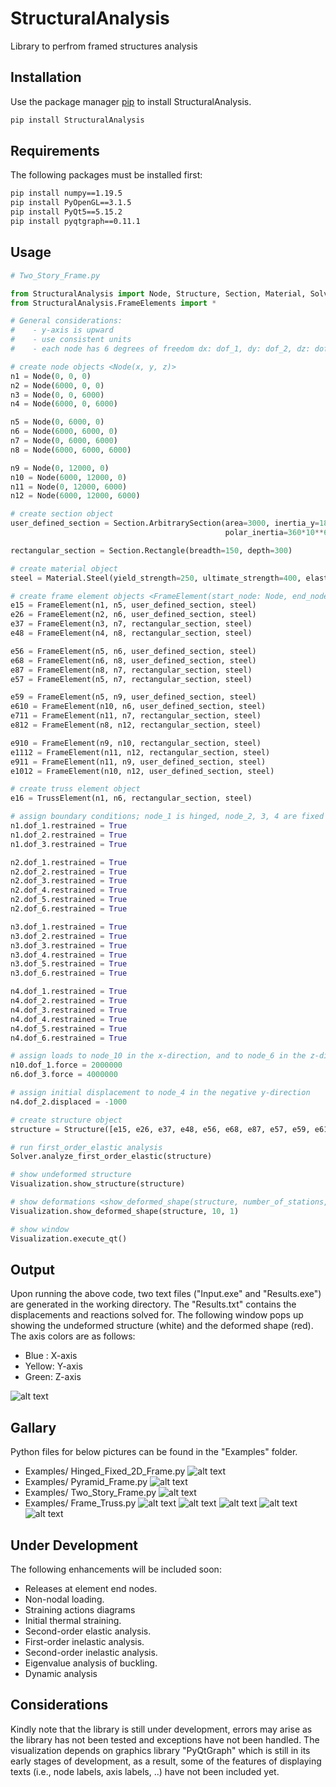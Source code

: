 # StructuralAnalysis
 Library to perfrom framed structures analysis

## Installation

Use the package manager [pip](https://pip.pypa.io/en/stable/) to install StructuralAnalysis.

```bash
pip install StructuralAnalysis
```

## Requirements
The following packages must be installed first:

```bash
pip install numpy==1.19.5
pip install PyOpenGL==3.1.5
pip install PyQt5==5.15.2
pip install pyqtgraph==0.11.1
```
## Usage

```python
# Two_Story_Frame.py

from StructuralAnalysis import Node, Structure, Section, Material, Solver, Visualization
from StructuralAnalysis.FrameElements import *

# General considerations:
#    - y-axis is upward
#    - use consistent units
#    - each node has 6 degrees of freedom dx: dof_1, dy: dof_2, dz: dof_3, rx: dof_4, ry: dof_5, rz: dof_6

# create node objects <Node(x, y, z)>
n1 = Node(0, 0, 0)
n2 = Node(6000, 0, 0)
n3 = Node(0, 0, 6000)
n4 = Node(6000, 0, 6000)

n5 = Node(0, 6000, 0)
n6 = Node(6000, 6000, 0)
n7 = Node(0, 6000, 6000)
n8 = Node(6000, 6000, 6000)

n9 = Node(0, 12000, 0)
n10 = Node(6000, 12000, 0)
n11 = Node(0, 12000, 6000)
n12 = Node(6000, 12000, 6000)

# create section object
user_defined_section = Section.ArbitrarySection(area=3000, inertia_y=180 * 10 ** 6, inertia_z=180 * 10 ** 6,
                                                polar_inertia=360*10**6, warping_rigidity=0)

rectangular_section = Section.Rectangle(breadth=150, depth=300)

# create material object
steel = Material.Steel(yield_strength=250, ultimate_strength=400, elasticity_modulus=200000, poissons_ratio=0.2)

# create frame element objects <FrameElement(start_node: Node, end_node: Node, section: Section, material: Material)>
e15 = FrameElement(n1, n5, user_defined_section, steel)
e26 = FrameElement(n2, n6, user_defined_section, steel)
e37 = FrameElement(n3, n7, rectangular_section, steel)
e48 = FrameElement(n4, n8, rectangular_section, steel)

e56 = FrameElement(n5, n6, user_defined_section, steel)
e68 = FrameElement(n6, n8, user_defined_section, steel)
e87 = FrameElement(n8, n7, rectangular_section, steel)
e57 = FrameElement(n5, n7, rectangular_section, steel)

e59 = FrameElement(n5, n9, user_defined_section, steel)
e610 = FrameElement(n10, n6, user_defined_section, steel)
e711 = FrameElement(n11, n7, rectangular_section, steel)
e812 = FrameElement(n8, n12, rectangular_section, steel)

e910 = FrameElement(n9, n10, rectangular_section, steel)
e1112 = FrameElement(n11, n12, rectangular_section, steel)
e911 = FrameElement(n11, n9, user_defined_section, steel)
e1012 = FrameElement(n10, n12, user_defined_section, steel)

# create truss element object
e16 = TrussElement(n1, n6, rectangular_section, steel)

# assign boundary conditions; node_1 is hinged, node_2, 3, 4 are fixed
n1.dof_1.restrained = True
n1.dof_2.restrained = True
n1.dof_3.restrained = True

n2.dof_1.restrained = True
n2.dof_2.restrained = True
n2.dof_3.restrained = True
n2.dof_4.restrained = True
n2.dof_5.restrained = True
n2.dof_6.restrained = True

n3.dof_1.restrained = True
n3.dof_2.restrained = True
n3.dof_3.restrained = True
n3.dof_4.restrained = True
n3.dof_5.restrained = True
n3.dof_6.restrained = True

n4.dof_1.restrained = True
n4.dof_2.restrained = True
n4.dof_3.restrained = True
n4.dof_4.restrained = True
n4.dof_5.restrained = True
n4.dof_6.restrained = True

# assign loads to node_10 in the x-direction, and to node_6 in the z-direction
n10.dof_1.force = 2000000
n6.dof_3.force = 4000000

# assign initial displacement to node_4 in the negative y-direction
n4.dof_2.displaced = -1000

# create structure object
structure = Structure([e15, e26, e37, e48, e56, e68, e87, e57, e59, e610, e711, e812, e910, e1112, e911, e1012, e16])

# run first_order_elastic analysis
Solver.analyze_first_order_elastic(structure)

# show undeformed structure
Visualization.show_structure(structure)

# show deformations <show_deformed_shape(structure, number_of_stations, scale)>
Visualization.show_deformed_shape(structure, 10, 1)

# show window
Visualization.execute_qt()


```
## Output
Upon running the above code, two text files ("Input.exe" and "Results.exe") are generated in the working directory.
The "Results.txt" contains the displacements and reactions solved for. The following window pops up showing the undeformed structure 
(white) and the deformed shape (red).
The axis colors are as follows:
- Blue : X-axis
- Yellow: Y-axis
- Green: Z-axis
 
![alt text](https://github.com/Hazem-Kassab/StructuralAnalysis/blob/master/Examples/Two_Story_Frame.JPG?raw=true)

## Gallary
Python files for below pictures can be found in the "Examples" folder.
* Examples/ Hinged_Fixed_2D_Frame.py
![alt text](https://github.com/Hazem-Kassab/StructuralAnalysis/blob/master/Examples/Hinged_Fixed_2D_Frame.JPG?raw=true)
* Examples/ Pyramid_Frame.py
![alt text](https://github.com/Hazem-Kassab/StructuralAnalysis/blob/master/Examples/Pyramid_Frame.JPG?raw=true)
* Examples/ Two_Story_Frame.py
![alt text](https://github.com/Hazem-Kassab/StructuralAnalysis/blob/master/Examples/Two_Story_Frame.JPG?raw=true)
* Examples/ Frame_Truss.py
![alt text](https://github.com/Hazem-Kassab/StructuralAnalysis/blob/master/Examples/Humburg-Germany-Airport-Terminal.jpg?raw=true)
![alt text](https://github.com/Hazem-Kassab/StructuralAnalysis/blob/master/Examples/Humburg-Germany-Airport-Draft.JPG?raw=true)
![alt text](https://github.com/Hazem-Kassab/StructuralAnalysis/blob/master/Examples/Frame_Truss.JPG?raw=true)
![alt text](https://github.com/Hazem-Kassab/StructuralAnalysis/blob/master/Examples/Frame_Truss_Deformed_Shape.JPG?raw=true)
![alt text](https://github.com/Hazem-Kassab/StructuralAnalysis/blob/master/Examples/Hamburg_Airport_Prototype.JPG?raw=true)



## Under Development
The following enhancements will be included soon:
 * Releases at element end nodes.
 * Non-nodal loading.
 * Straining actions diagrams
 * Initial thermal straining.
 * Second-order elastic analysis.
 * First-order inelastic analysis.
 * Second-order inelastic analysis.
 * Eigenvalue analysis of buckling.
 * Dynamic analysis
 
## Considerations
Kindly note that the library is still under development, errors may arise as
the library has not been tested and exceptions have not been handled. The visualization depends on graphics library 
"PyQtGraph" which is still in its early stages of development, as a result, some of the features of displaying texts
(i.e., node labels, axis labels, ..) have not been included yet.
